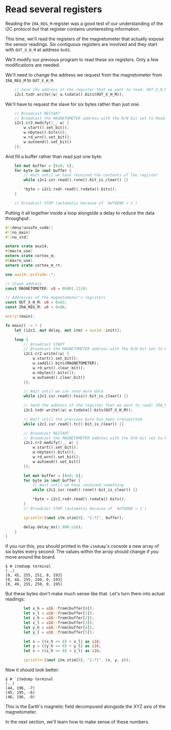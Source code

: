 # Read several registers

Reading the `IRA_REG_M` register was a good test of our understanding of the I2C protocol but that
register contains uninteresting information.

This time, we'll read the registers of the magnetometer that actually expose the sensor readings.
Six contiguous registers are involved and they start with `OUT_X_H_M` at address `0x03`.

We'll modify our previous program to read these six registers. Only a few modifications are needed.

We'll need to change the address we request from the magnetometer from `IRA_REG_M` to `OUT_X_H_M`.

``` rust
    // Send the address of the register that we want to read: OUT_X_H_M
    i2c1.txdr.write(|w| w.txdata().bits(OUT_X_H_M));
```

We'll have to request the slave for six bytes rather than just one.

``` rust
    // Broadcast RESTART
    // Broadcast the MAGNETOMETER address with the R/W bit set to Read
    i2c1.cr2.modify(|_, w| {
        w.start().set_bit();
        w.nbytes().bits(6);
        w.rd_wrn().set_bit();
        w.autoend().set_bit()
    });
```

And fill a buffer rather than read just one byte:

``` rust
    let mut buffer = [0u8; 6];
    for byte in &mut buffer {
        // Wait until we have received the contents of the register
        while i2c1.isr.read().rxne().bit_is_clear() {}

        *byte = i2c1.rxdr.read().rxdata().bits();
    }

    // Broadcast STOP (automatic because of `AUTOEND = 1`)
```

Putting it all together inside a loop alongside a delay to reduce the data throughput:

``` rust
#![deny(unsafe_code)]
#![no_main]
#![no_std]

extern crate aux14;
#[macro_use]
extern crate cortex_m;
#[macro_use]
extern crate cortex_m_rt;

use aux14::prelude::*;

// Slave address
const MAGNETOMETER: u8 = 0b001_1110;

// Addresses of the magnetometer's registers
const OUT_X_H_M: u8 = 0x03;
const IRA_REG_M: u8 = 0x0A;

entry!(main);

fn main() -> ! {
    let (i2c1, mut delay, mut itm) = aux14::init();

    loop {
        // Broadcast START
        // Broadcast the MAGNETOMETER address with the R/W bit set to Write
        i2c1.cr2.write(|w| {
            w.start().set_bit();
            w.sadd1().bits(MAGNETOMETER);
            w.rd_wrn().clear_bit();
            w.nbytes().bits(1);
            w.autoend().clear_bit()
        });

        // Wait until we can send more data
        while i2c1.isr.read().txis().bit_is_clear() {}

        // Send the address of the register that we want to read: IRA_REG_M
        i2c1.txdr.write(|w| w.txdata().bits(OUT_X_H_M));

        // Wait until the previous byte has been transmitted
        while i2c1.isr.read().tc().bit_is_clear() {}

        // Broadcast RESTART
        // Broadcast the MAGNETOMETER address with the R/W bit set to Read
        i2c1.cr2.modify(|_, w| {
            w.start().set_bit();
            w.nbytes().bits(6);
            w.rd_wrn().set_bit();
            w.autoend().set_bit()
        });

        let mut buffer = [0u8; 6];
        for byte in &mut buffer {
            // Wait until we have received something
            while i2c1.isr.read().rxne().bit_is_clear() {}

            *byte = i2c1.rxdr.read().rxdata().bits();
        }
        // Broadcast STOP (automatic because of `AUTOEND = 1`)

        iprintln!(&mut itm.stim[0], "{:?}", buffer);

        delay.delay_ms(1_000_u16);
    }
}
```

If you run this, you should printed in the `itmdump`'s console a new array of six bytes every
second. The values within the array should change if you move around the board.

``` console
$ # itmdump terminal
(..)
[0, 45, 255, 251, 0, 193]
[0, 44, 255, 249, 0, 193]
[0, 49, 255, 250, 0, 195]
```

But these bytes don't make much sense like that. Let's turn them into actual readings:

``` rust
        let x_h = u16::from(buffer[0]);
        let x_l = u16::from(buffer[1]);
        let z_h = u16::from(buffer[2]);
        let z_l = u16::from(buffer[3]);
        let y_h = u16::from(buffer[4]);
        let y_l = u16::from(buffer[5]);

        let x = ((x_h << 8) + x_l) as i16;
        let y = ((y_h << 8) + y_l) as i16;
        let z = ((z_h << 8) + z_l) as i16;

        iprintln!(&mut itm.stim[0], "{:?}", (x, y, z));
```

Now it should look better:

``` console
$ # `itmdump terminal
(..)
(44, 196, -7)
(45, 195, -6)
(46, 196, -9)
```

This is the Earth's magnetic field decomposed alongside the XYZ axis of the magnetometer.

In the next section, we'll learn how to make sense of these numbers.
